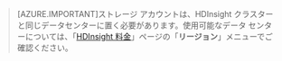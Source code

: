 
> [AZURE.IMPORTANT]ストレージ アカウントは、HDInsight クラスターと同じデータセンターに置く必要があります。使用可能なデータ センターについては、「[HDInsight 料金](pricing/details/hdinsight)」ページの「**リージョン**」メニューでご確認ください。


<!--HONumber=54-->